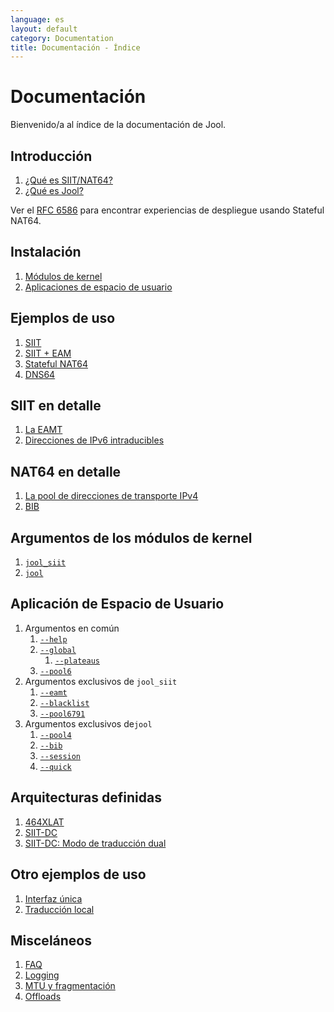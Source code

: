 ```yaml
---
language: es
layout: default
category: Documentation
title: Documentación - Índice
---
```


# Documentación

Bienvenido/a al índice de la documentación de Jool.

## Introducción

1. [¿Qué es SIIT/NAT64?](intro-xlat.html)
2. [¿Qué es Jool?](intro-jool.html)

Ver el [RFC 6586](https://tools.ietf.org/html/rfc6586) para encontrar experiencias de despliegue usando Stateful NAT64.

## Instalación

1. [Módulos de kernel](install-mod.html)
2. [Aplicaciones de espacio de usuario](install-usr.html)

## Ejemplos de uso

1. [SIIT](run-vanilla.html)
2. [SIIT + EAM](run-eam.html)
3. [Stateful NAT64](run-nat64.html)
4. [DNS64](dns64.html)

## SIIT en detalle

1. [La EAMT](eamt.html)
2. [Direcciones de IPv6 intraducibles](rfc6791.html)

## NAT64 en detalle

1. [La pool de direcciones de transporte IPv4](pool4.html)
2. [BIB](bib.html)

## Argumentos de los módulos de kernel

1. [`jool_siit`](modprobe-siit.html)
2. [`jool`](modprobe-nat64.html)

## Aplicación de Espacio de Usuario

1. Argumentos en común
	1. [`--help`](usr-flags-help.html)
	2. [`--global`](usr-flags-global.html)
		1. [`--plateaus`](usr-flags-plateaus.html)
	3. [`--pool6`](usr-flags-pool6.html)
2. Argumentos exclusivos de `jool_siit`
	1. [`--eamt`](usr-flags-eamt.html)
	2. [`--blacklist`](usr-flags-blacklist.html)
	3. [`--pool6791`](usr-flags-pool6791.html)
3. Argumentos exclusivos de`jool`
	1. [`--pool4`](usr-flags-pool4.html)
	2. [`--bib`](usr-flags-bib.html)
	3. [`--session`](usr-flags-session.html)
	4. [`--quick`](usr-flags-quick.html)

## Arquitecturas definidas

1. [464XLAT](464xlat.html)
2. [SIIT-DC](siit-dc.html)
3. [SIIT-DC: Modo de traducción dual](siit-dc-2xlat.html)

## Otro ejemplos de uso

1. [Interfaz única](single-interface.html)
2. [Traducción local](node-based-translation.html)

## Misceláneos

1. [FAQ](faq.html)
2. [Logging](logging.html)
3. [MTU y fragmentación](mtu.html)
4. [Offloads](offloads.html)

